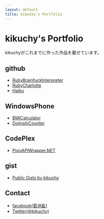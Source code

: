 ```yaml
---
layout: default
title: kikuchy's Portfolio
---
```


kikuchy's Portfolio
===========
kikuchyがこれまでに作った作品を載せています。

github
------
- [RubyBrainfuckInterpreter](https://github.com/kikuchy/RubyBrainfuckInterpreter)
- [RubyCharlotte](http://kikuchy.github.com/RubyCharlotte/)
- [Haiku](https://github.com/kikuchy/Haiku)

WindowsPhone
------------
- [BMICalculator](http://www.windowsphone.com/ja-JP/apps/1ffe873b-a7a1-4138-a25b-1fba995bfbf5)
- [DojinshiCounter](http://www.windowsphone.com/ja-JP/apps/09d8d4cf-be30-4c9e-88ff-dd8f2d92b6f2)

CodePlex
--------
- [PixivAPIWrapper.NET](http://pixivapi.codeplex.com/)

gist
----
- [Public Gists by kikuchy](https://gist.github.com/kikuchy)

Contact
-------
- [facebook(菊池紘)](http://www.facebook.com/kikuchy)
- [Twitter(@kikuchy)](http://twitter.com/kikuchy)

